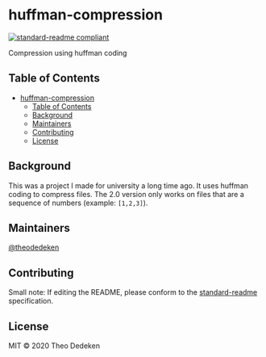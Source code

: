 # huffman-compression
[![standard-readme compliant](https://img.shields.io/badge/standard--readme-OK-green.svg?style=flat-square)](https://github.com/RichardLitt/standard-readme)

Compression using huffman coding

## Table of Contents

- [huffman-compression](#huffman-compression)
  - [Table of Contents](#table-of-contents)
  - [Background](#background)
  - [Maintainers](#maintainers)
  - [Contributing](#contributing)
  - [License](#license)

## Background
This was a project I made for university a long time ago. 
It uses huffman coding to compress files.
The 2.0 version only works on files that are a sequence of numbers (example: `[1,2,3]`).

## Maintainers

[@theodedeken](https://github.com/theodedeken)

## Contributing

Small note: If editing the README, please conform to the [standard-readme](https://github.com/RichardLitt/standard-readme) specification.

## License

MIT © 2020 Theo Dedeken
